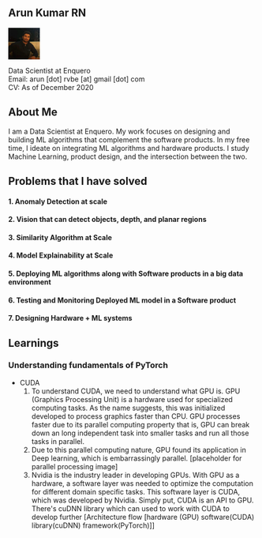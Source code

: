 <h2 align="left"> Arun Kumar RN </h2>

<div align="left" style="height:64px;width:64px">
<img src="src/me.png" style="width:100%; height:100%">
</div>

Data Scientist at Enquero<br/>
Email: arun [dot] rvbe [at] gmail [dot] com <br/>
CV: As of December 2020


## About Me
I am a Data Scientist at Enquero. My work focuses on designing and building ML algorithms that complement the software products. In my free time, I ideate on integrating ML algorithms and hardware products. I study Machine Learning, product design, and the intersection between the two.  

## Problems that I have solved
#### 1. Anomaly Detection at scale
#### 2. Vision that can detect objects, depth, and planar regions
#### 3. Similarity Algorithm at Scale
#### 4. Model Explainability at Scale
#### 5. Deploying ML algorithms along with Software products in a big data environment
#### 6. Testing and Monitoring Deployed ML model in a Software product
#### 7. Designing Hardware + ML systems

## Learnings
### Understanding fundamentals of PyTorch
- CUDA
	 1. To understand CUDA, we need to understand what GPU is.  GPU (Graphics Processing Unit) is a hardware used for specialized computing tasks. As the name suggests, this was initialized developed to process graphics faster than CPU. GPU processes faster due to its parallel computing property that is, GPU can break down an long independent task into smaller tasks and run all those tasks in parallel. 
	 2. Due to this parallel computing nature, GPU found its application in Deep learning, which is embarrassingly parallel. 
	 [placeholder for parallel processing image]
	 3. Nvidia is the industry leader in developing GPUs. With GPU as a hardware, a software layer was needed to optimize the computation for different domain specific tasks. This software layer is CUDA, which was developed by Nvidia. Simply put, CUDA is an API to GPU. There's cuDNN library which can used to work with CUDA to develop further
	 [Architecture flow [hardware (GPU) software(CUDA) library(cuDNN) framework(PyTorch)]]
